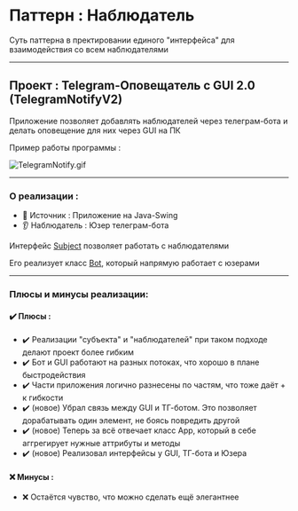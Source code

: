 # Паттерн : Наблюдатель

Суть паттерна в пректировании единого "интерфейса" для взаимодействия со всем наблюдателями

----

## Проект : Telegram-Оповещатель с GUI 2.0 (TelegramNotifyV2)

Приложение позволяет добавлять наблюдателей через телеграм-бота и делать оповещение для них через GUI на ПК

Пример работы программы :

![TelegramNotify.gif](https://raw.githubusercontent.com/andybeardness/Learning-OOP/main/imgs/TelegramNotify.gif)

----

### О реализации :

- 👄 Источник : Приложение на Java-Swing
- 👂 Наблюдатель : Юзер телеграм-бота

Интерфейс [Subject](https://github.com/andybeardness/Learning-OOP/blob/main/02-Observer-TelegramNotifyV2/src/TGBot/Subject.java) позволяет работать с наблюдателями

Его реализует класс [Bot](https://github.com/andybeardness/Learning-OOP/blob/main/02-Observer-TelegramNotifyV2/src/TGBot/Bot.java), который напрямую работает с юзерами

----

### Плюсы и минусы реализации:

#### ✔️ Плюсы :

- ✔️ Реализации "субъекта" и "наблюдателей" при таком подходе делают проект более гибким
- ✔️ Бот и GUI работают на разных потоках, что хорошо в плане быстродействия
- ✔️ Части приложения логично разнесены по частям, что тоже даёт + к гибкости
- ✔️ (новое) Убрал связь между GUI и ТГ-ботом. Это позволяет дорабатывать один элемент, не боясь повредить другой
- ✔️ (новое) Теперь за всё отвечает класс App, который в себе аггрегирует нужные аттрибуты и методы
- ✔️ (новое) Реализовал интерфейсы у GUI, ТГ-бота и Юзера

#### ❌ Минусы :

- ❌ Остаётся чувство, что можно сделать ещё элегантнее

	